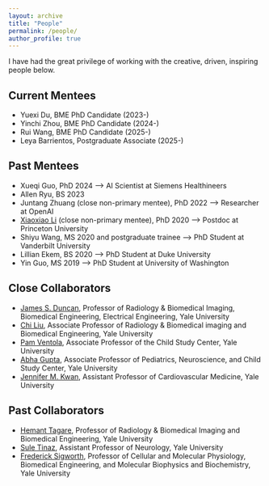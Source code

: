 ```yaml
---
layout: archive
title: "People"
permalink: /people/
author_profile: true
---
```


I have had the great privilege of working with the creative, driven, inspiring people below.

## Current Mentees
- Yuexi Du, BME PhD Candidate (2023-)
- Yinchi Zhou, BME PhD Candidate (2024-)
- Rui Wang, BME PhD Candidate (2025-)
- Leya Barrientos, Postgraduate Associate (2025-)

## Past Mentees
- Xueqi Guo, PhD 2024 --> AI Scientist at Siemens Healthineers
- Allen Ryu, BS 2023
- Juntang Zhuang (close non-primary mentee), PhD 2022 --> Researcher at OpenAI
- [Xiaoxiao Li](https://xxlya.github.io/xiaoxiao/) (close non-primary mentee), PhD 2020 --> Postdoc at Princeton University
- Shiyu Wang, MS 2020 and postgraduate trainee --> PhD Student at Vanderbilt University 
- Lillian Ekem, BS 2020 --> PhD Student at Duke University
- Yin Guo, MS 2019 --> PhD Student at University of Washington

## Close Collaborators
- [James S. Duncan](https://medicine.yale.edu/profile/james-duncan/), Professor of Radiology & Biomedical Imaging, Biomedical Engineering, Electrical Engineering, Yale University
- [Chi Liu](https://medicine.yale.edu/profile/chi-liu/), Associate Professor of Radiology & Biomedical imaging and Biomedical Engineering, Yale University
- [Pam Ventola](https://medicine.yale.edu/profile/pamela-ventola/), Associate Professor of the Child Study Center, Yale University
- [Abha Gupta](https://medicine.yale.edu/profile/abha-gupta/), Associate Professor of Pediatrics, Neuroscience, and Child Study Center, Yale University
- [Jennifer M. Kwan](https://medicine.yale.edu/profile/jennifer-kwan/), Assistant Professor of Cardiovascular Medicine, Yale University

## Past Collaborators
- [Hemant Tagare](https://medicine.yale.edu/profile/hemant-tagare/), Professor of Radiology & Biomedical Imaging and Biomedical Engineering, Yale University
- [Sule Tinaz](https://medicine.yale.edu/profile/sule-tinaz/), Assistant Professor of Neurology, Yale University
- [Frederick Sigworth](https://medicine.yale.edu/profile/fred-sigworth/), Professor of Cellular and Molecular Physiology, Biomedical Engineering, and Molecular Biophysics and Biochemistry, Yale University
